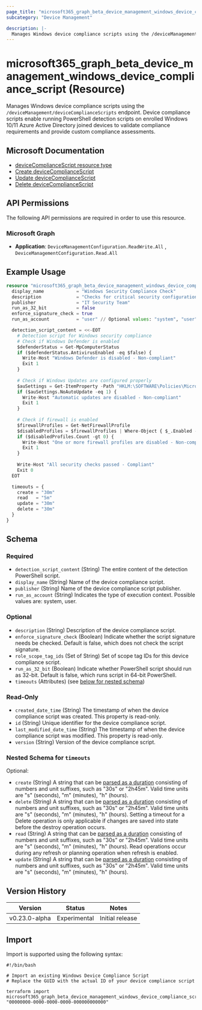 ```yaml
---
page_title: "microsoft365_graph_beta_device_management_windows_device_compliance_script Resource - terraform-provider-microsoft365"
subcategory: "Device Management"

description: |-
  Manages Windows device compliance scripts using the /deviceManagement/deviceComplianceScripts endpoint. Device compliance scripts enable running PowerShell detection scripts on enrolled Windows 10/11 Azure Active Directory joined devices to validate compliance requirements and provide custom compliance assessments.
---
```


# microsoft365_graph_beta_device_management_windows_device_compliance_script (Resource)

Manages Windows device compliance scripts using the `/deviceManagement/deviceComplianceScripts` endpoint. Device compliance scripts enable running PowerShell detection scripts on enrolled Windows 10/11 Azure Active Directory joined devices to validate compliance requirements and provide custom compliance assessments.

## Microsoft Documentation

- [deviceComplianceScript resource type](https://learn.microsoft.com/en-us/graph/api/resources/intune-devices-devicehealthscript?view=graph-rest-beta)
- [Create deviceComplianceScript](https://learn.microsoft.com/en-us/graph/api/intune-devices-devicehealthscript-create?view=graph-rest-beta)
- [Update deviceComplianceScript](https://learn.microsoft.com/en-us/graph/api/intune-devices-devicehealthscript-update?view=graph-rest-beta)
- [Delete deviceComplianceScript](https://learn.microsoft.com/en-us/graph/api/intune-devices-devicehealthscript-delete?view=graph-rest-beta)

## API Permissions

The following API permissions are required in order to use this resource.

### Microsoft Graph

- **Application**: `DeviceManagementConfiguration.ReadWrite.All` , `DeviceManagementConfiguration.Read.All`

## Example Usage

```terraform
resource "microsoft365_graph_beta_device_management_windows_device_compliance_script" "example" {
  display_name            = "Windows Security Compliance Check"
  description             = "Checks for critical security configurations on Windows devices"
  publisher               = "IT Security Team"
  run_as_32_bit           = false
  enforce_signature_check = true
  run_as_account          = "user" // Optional values: "system", "user"

  detection_script_content = <<-EOT
    # Detection script for Windows security compliance
    # Check if Windows Defender is enabled
    $defenderStatus = Get-MpComputerStatus
    if ($defenderStatus.AntivirusEnabled -eq $false) {
      Write-Host "Windows Defender is disabled - Non-compliant"
      Exit 1
    }
    
    # Check if Windows Updates are configured properly
    $auSettings = Get-ItemProperty -Path "HKLM:\SOFTWARE\Policies\Microsoft\Windows\WindowsUpdate\AU" -ErrorAction SilentlyContinue
    if ($auSettings.NoAutoUpdate -eq 1) {
      Write-Host "Automatic updates are disabled - Non-compliant"
      Exit 1
    }
    
    # Check if firewall is enabled
    $firewallProfiles = Get-NetFirewallProfile
    $disabledProfiles = $firewallProfiles | Where-Object { $_.Enabled -eq $false }
    if ($disabledProfiles.Count -gt 0) {
      Write-Host "One or more firewall profiles are disabled - Non-compliant"
      Exit 1
    }
    
    Write-Host "All security checks passed - Compliant"
    Exit 0
  EOT

  timeouts = {
    create = "30m"
    read   = "5m"
    update = "30m"
    delete = "30m"
  }
}
```

<!-- schema generated by tfplugindocs -->
## Schema

### Required

- `detection_script_content` (String) The entire content of the detection PowerShell script.
- `display_name` (String) Name of the device compliance script.
- `publisher` (String) Name of the device compliance script publisher.
- `run_as_account` (String) Indicates the type of execution context. Possible values are: system, user.

### Optional

- `description` (String) Description of the device compliance script.
- `enforce_signature_check` (Boolean) Indicate whether the script signature needs be checked. Default is false, which does not check the script signature.
- `role_scope_tag_ids` (Set of String) Set of scope tag IDs for this device compliance script.
- `run_as_32_bit` (Boolean) Indicate whether PowerShell script should run as 32-bit. Default is false, which runs script in 64-bit PowerShell.
- `timeouts` (Attributes) (see [below for nested schema](#nestedatt--timeouts))

### Read-Only

- `created_date_time` (String) The timestamp of when the device compliance script was created. This property is read-only.
- `id` (String) Unique identifier for the device compliance script.
- `last_modified_date_time` (String) The timestamp of when the device compliance script was modified. This property is read-only.
- `version` (String) Version of the device compliance script.

<a id="nestedatt--timeouts"></a>
### Nested Schema for `timeouts`

Optional:

- `create` (String) A string that can be [parsed as a duration](https://pkg.go.dev/time#ParseDuration) consisting of numbers and unit suffixes, such as "30s" or "2h45m". Valid time units are "s" (seconds), "m" (minutes), "h" (hours).
- `delete` (String) A string that can be [parsed as a duration](https://pkg.go.dev/time#ParseDuration) consisting of numbers and unit suffixes, such as "30s" or "2h45m". Valid time units are "s" (seconds), "m" (minutes), "h" (hours). Setting a timeout for a Delete operation is only applicable if changes are saved into state before the destroy operation occurs.
- `read` (String) A string that can be [parsed as a duration](https://pkg.go.dev/time#ParseDuration) consisting of numbers and unit suffixes, such as "30s" or "2h45m". Valid time units are "s" (seconds), "m" (minutes), "h" (hours). Read operations occur during any refresh or planning operation when refresh is enabled.
- `update` (String) A string that can be [parsed as a duration](https://pkg.go.dev/time#ParseDuration) consisting of numbers and unit suffixes, such as "30s" or "2h45m". Valid time units are "s" (seconds), "m" (minutes), "h" (hours).

## Version History

| Version | Status | Notes |
|---------|--------|-------|
| v0.23.0-alpha | Experimental | Initial release |

## Import

Import is supported using the following syntax:

```shell
#!/bin/bash

# Import an existing Windows Device Compliance Script
# Replace the GUID with the actual ID of your device compliance script

terraform import microsoft365_graph_beta_device_management_windows_device_compliance_script.example "00000000-0000-0000-0000-000000000000"
```